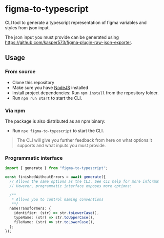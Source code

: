 # figma-to-typescript

CLI tool to generate a typescript representation of figma variables and styles from json input.

The json input you must provide can be generated using https://github.com/kasper573/figma-plugin-raw-json-exporter.

## Usage

### From source

- Clone this repository
- Make sure you have [NodeJS](https://nodejs.org/en) installed
- Install project dependencies: Run `npm install` from the repository folder.
- Run `npm run start` to start the CLI.

### Via npm

The package is also distributed as an npm binary:

- Run `npx figma-to-typescript` to start the CLI.

> The CLI will give you further feedback from here on what options it supports and what inputs you must provide.

### Programmatic interface

```typescript
import { generate } from "figma-to-typescript";

const finishedWithoutErrors = await generate({
  // Allows the same options as the CLI. See CLI help for more information.
  // However, programmatic interface exposes more options:

  /**
   * Allows you to control naming conventions
   **/
  nameTransformers: {
    identifier: (str) => str.toLowerCase(),
    typeName: (str) => str.toUpperCase(),
    fileName: (str) => str.toLowerCase(),
  };
});
```
